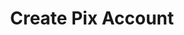 ---
title: Create Pix Account
excerpt: Creates a Pix account for a particular user
api:
  file: swagger (2).json
  operationId: CreatePixAccount
hidden: false
---